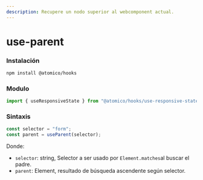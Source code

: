 ```yaml
---
description: Recupere un nodo superior al webcomponent actual.
---
```


# use-parent

### Instalación

```bash
npm install @atomico/hooks
```

### Modulo

```javascript
import { useResponsiveState } from "@atomico/hooks/use-responsive-state";
```

### Sintaxis

```jsx
const selector = "form";
const parent = useParent(selector);
```

Donde:

* `selector`: string,  Selector a ser usado por `Element.matches`al buscar el padre.
* `parent`: Element, resultado de búsqueda ascendente  según selector.

